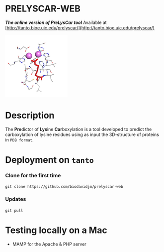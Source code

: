 PRELYSCAR-WEB
=========

___The online version of PreLysCar tool___
Available at [http://tanto.bioe.uic.edu/prelyscar/](http://tanto.bioe.uic.edu/prelyscar/)

![](images/urease200.jpg)



# Description

The **Pre**dictor of **Lys**ine **Car**boxylation is a tool developed to predict the carboxylation of lysine residues using as input the 3D-structure of proteins in `PDB format`.

# Deployment on `tanto`

### Clone for the first time
`git clone https://github.com/biodavidjm/prelyscar-web`

### Updates
`git pull`


# Testing locally on a Mac

* MAMP for the Apache & PHP server







